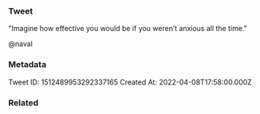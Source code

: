 ### Tweet
"Imagine how effective you would be if you weren’t anxious all the time."

@naval

### Metadata
Tweet ID: 1512489953292337165
Created At: 2022-04-08T17:58:00.000Z

### Related


